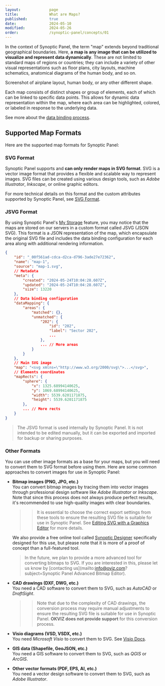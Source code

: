 ```yaml
---
layout:             page
title:              What are Maps?
published:          true
date:               2024-05-10
modified:           2024-05-26
order:              /synoptic-panel/concepts/01
---
```


In the context of Synoptic Panel, the term "map" extends beyond traditional geographical boundaries. Here, **a map is any image that can be utilized to visualize and represent data dynamically**. These are not limited to standard maps of regions or countries; they can include a variety of other visual representations such as floor plans, city layouts, machine schematics, anatomical diagrams of the human body, and so on.

<todo>Screenshot of airplane layout, human body, or any other different shape.</todo>

Each map consists of distinct shapes or group of elements, each of which can be linked to specific data points. This allows for dynamic data representation within the map, where each area can be highlighted, colored, or labeled in response to the underlying data. 

See more about the [data binding process](../data-binding.md).

## Supported Map Formats

Here are the supported map formats for Synoptic Panel:

### SVG Format

Synoptic Panel supports and **can only render maps in SVG format**. SVG is a vector image format that provides a flexible and scalable way to represent images. SVG files can be created using various design tools, such as *Adobe Illustrator*, *Inkscape*, or online graphic editors.

For more technical details on this format and the custom attributes supported by Synoptic Panel, see [SVG Format](svg-format.md).

### JSVG Format

By using Synoptic Panel's [My Storage](../../features/maps-location/my-storage.md) feature, you may notice that the maps are stored on our servers in a custom format called JSVG (JSON SVG). This format is a JSON representation of the map, which encapsulate the original SVG file and includes the data binding configuration for each area along with additional rendering information.

```json
{
    "id": "_00f561ad-cdca-d2ca-d796-3ade27e72362",
    "name": "map-1",
    "source": "map-1.svg",
    // Metadata
    "meta": {
        "created": "2024-05-24T10:04:28.607Z",
        "updated": "2024-05-24T10:04:28.607Z",
        "size": 13220
    },
    // Data binding configuration
    "dataMapping": {
        "areas": {
            "matched": {},
            "unmatched": {
                "202": {
                    "id": "202",
                    "label": "Sector 202",
                    ...
                },
                ... // More areas
            }
        }
    },
    // Main SVG image
    "map": "<svg xmlns=\"http://www.w3.org/2000/svg\">...</svg>", 
    // Elements coordinates
    "mapRects": {
        "sphere": {
            "x": 1325.68994140625,
            "y": 1069.68994140625,
            "width": 5539.6201171875,
            "height": 5539.6201171875
        },
        ... // More rects
    }
}
```

> The JSVG format is used internally by Synoptic Panel. It is not intended to be edited manually, but it can be exported and imported for backup or sharing purposes.

### Other Formats

You can use other image formats as a base for your maps, but you will need to convert them to SVG format before using them. Here are some common approaches to convert images for use in Synoptic Panel:

- **Bitmap images (PNG, JPG, etc.)**  
    You can convert bitmap images by tracing them into vector images through professional design software like *Adobe Illustrator* or *Inkscape*. Note that since this process does not always produce perfect results, it's recommended to use high-quality images with clear boundaries.

    >> It is essential to choose the correct export settings from these tools to ensure the resulting SVG file is suitable for use in Synoptic Panel. See [Editing SVG with a Graphics Editor](editing-svg.md#editing-with-a-graphics-editor) for more details.

    We also provide a free online tool called [Synoptic Designer](https://synoptic.design/) specifically designed for this use, but please note that it is more of a proof of concept than a full-featured tool.

    > In the future, we plan to provide a more advanced tool for converting bitmaps to SVG. If you are interested in this, please let us know by [contacting us](mailto:info@oviz.com?subject=Synoptic Panel Advanced Bitmap Editor).

- **CAD drawings (DXF, DWG, etc.)**  
    You need a CAD software to convert them to SVG, such as *AutoCAD* or *DraftSight*.
    >> Note that due to the complexity of CAD drawings, the conversion process may require manual adjustments to ensure the resulting SVG file is suitable for use in Synoptic Panel. **OKVIZ does not provide support** for this conversion process.

- **Visio diagrams (VSD, VSDX, etc.)**  
    You need *Microsoft Visio* to convert them to SVG. See [Visio Docs](https://support.microsoft.com/en-us/office/save-a-visio-diagram-as-a-graphic-or-image-file-94c892d1-523c-4073-882d-c8ee2ff65d18).

- **GIS data (Shapefile, GeoJSON, etc.)**  
    You need a GIS software to convert them to SVG, such as *QGIS* or *ArcGIS*.

- **Other vector formats (PDF, EPS, AI, etc.)**  
    You need a vector design software to convert them to SVG, such as *Adobe Illustrator*.
